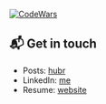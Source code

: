 [![CodeWars](https://www.codewars.com/users/3ai41k/badges/large)](https://www.codewars.com/users/3ai41k/)

## 📬 Get in touch

- Posts: [hubr][1]
- LinkedIn: [me][2]
- Resume: [website][3]

[1]: https://habr.com/ru/users/NLizogubov/posts/
[2]: https://www.linkedin.com/in/%EF%A3%BF-nikita-lizogubov-197736185/
[3]: https://registry.jsonresume.org/NikitaLizogubov
